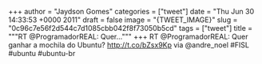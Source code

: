 
+++
author = "Jaydson Gomes"
categories = ["tweet"]
date = "Thu Jun 30 14:33:53 +0000 2011"
draft = false
image = "{TWEET_IMAGE}"
slug = "0c96c7e56f2d544c7d1085cbb042f8f73050b5cd"
tags = ["tweet"]
title = """RT @ProgramadorREAL: Quer..."""
+++
RT @ProgramadorREAL: Quer ganhar a mochila do Ubuntu? http://t.co/bZsx9Kp via @andre_noel #FISL #ubuntu #ubuntu-br

